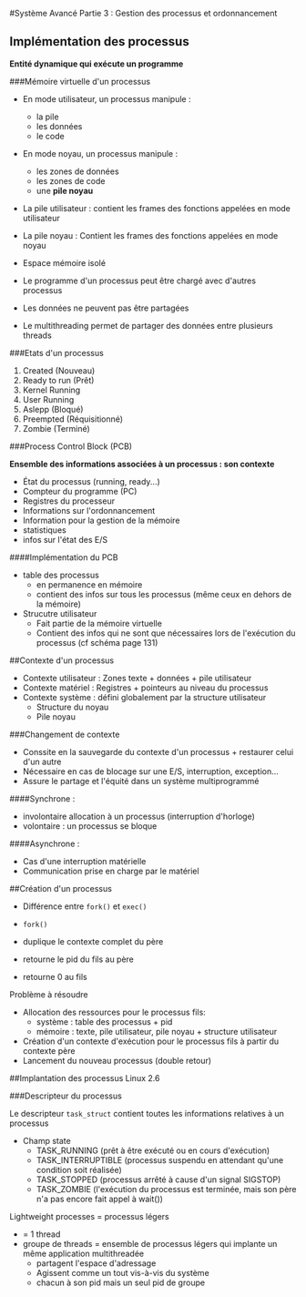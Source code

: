 #Système Avancé Partie 3 : Gestion des processus et ordonnancement

## Implémentation des processus

**Entité dynamique qui exécute un programme**

###Mémoire virtuelle d'un processus

* En mode utilisateur, un processus manipule :
	* la pile
	* les données
	* le code

* En mode noyau, un processus manipule :
	* les zones de données
	* les zones de code
	* une **pile noyau**

* La pile utilisateur : contient les frames des fonctions appelées en mode utilisateur
* La pile noyau : Contient les frames des fonctions appelées en mode noyau

* Espace mémoire isolé
* Le programme d'un processus peut être chargé avec d'autres processus
* Les données ne peuvent pas être partagées
* Le multithreading permet de partager des données entre plusieurs threads

###Etats d'un processus

1. Created (Nouveau)
2. Ready to run (Prêt)
3. Kernel Running
4. User Running
5. Aslepp (Bloqué)
6. Preempted (Réquisitionné)
7. Zombie (Terminé)

###Process Control Block (PCB)

**Ensemble des informations associées à un processus : son contexte**

* État du processus (running, ready...)
* Compteur du programme (PC)
* Registres du processeur
* Informations sur l'ordonnancement
* Information pour la gestion de la mémoire
* statistiques
* infos sur l'état des E/S

####Implémentation du PCB

* table des processus
	* en permanence en mémoire
	* contient des infos sur tous les processus (même ceux en dehors de la mémoire)
* Strucutre utilisateur
	* Fait partie de la mémoire virtuelle
	* Contient des infos qui ne sont que nécessaires lors de l'exécution du processus
	(cf schéma page 131)

##Contexte d'un processus
* Contexte utilisateur : Zones texte + données + pile utilisateur
* Contexte matériel : Registres + pointeurs au niveau du processus
* Contexte système : défini globalement par la structure utilisateur
	* Structure du noyau
	* Pile noyau

###Changement de contexte
* Conssite en la sauvegarde du contexte d'un processus + restaurer celui d'un autre
* Nécessaire en cas de blocage sur une E/S, interruption, exception...
* Assure le partage et l'équité dans un système multiprogrammé

####Synchrone :
* involontaire allocation à un processus (interruption d'horloge)
* volontaire : un processus se bloque

####Asynchrone :
* Cas d'une interruption matérielle
* Communication prise en charge par le matériel

##Création d'un processus

* Différence entre ```fork()``` et ```exec()```


* ```fork()```
* duplique le contexte complet du père
* retourne le pid du fils au père
* retourne 0 au fils

Problème à résoudre

* Allocation des ressources pour le processus fils:
	* système : table des processus + pid
	* mémoire : texte, pile utilisateur, pile noyau + structure utilisateur
* Création d'un contexte d'exécution pour le processus fils à partir du contexte père
* Lancement du nouveau processus (double retour)


##Implantation des processus Linux 2.6

###Descripteur du processus

Le descripteur ```task_struct``` contient toutes les informations relatives à un processus

* Champ state
	* TASK_RUNNING (prêt à être exécuté ou en cours d'exécution)
	* TASK_INTERRUPTIBLE (processus suspendu en attendant qu'une condition soit réalisée)
	* TASK_STOPPED (processus arrêté à cause d'un signal SIGSTOP)
	* TASK_ZOMBIE (l'exécution du processus est terminée, mais son père n'a pas encore fait appel à wait())

Lightweight processes = processus légers
* = 1 thread
* groupe de threads = ensemble de processus légers qui implante  un même application multithreadée
	* partagent l'espace d'adressage
	* Agissent comme un tout vis-à-vis du système
	* chacun à son pid mais un seul pid de groupe
